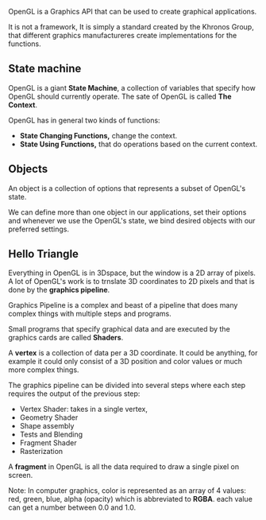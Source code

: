 OpenGL is a Graphics API that can be used to create graphical applications.

It is not a framework, It is simply a standard created by the Khronos Group, that different graphics manufactureres create implementations for the functions.

## State machine

OpenGL is a giant **State Machine**, a collection of variables that specify how OpenGL should currently operate. The sate of OpenGL is called **The Context**.

OpenGL has in general two kinds of functions:

* **State Changing Functions,** change the context.
* **State Using Functions,** that do operations based on the current context.


## Objects

An object is a collection of options that represents a subset of OpenGL's state.

We can define more than one object in our applications, set their options and whenever we use the OpenGL's state, we bind desired objects with our preferred settings. 

## Hello Triangle

Everything in OpenGL is in 3Dspace, but the window is a 2D array of pixels. A lot of OpenGL's work is to trnslate 3D coordinates to 2D pixels and that is done by the **graphics pipeline**.

Graphics Pipeline is a complex and beast of a pipeline that does many complex things with multiple steps and programs.

Small programs that specify graphical data and are executed by the graphics cards are called **Shaders**.

A **vertex** is a collection of data per a 3D coordinate. It could be anything, for example it could only consist of a 3D position and color values or much more complex things.

The graphics pipeline can be divided into several steps where each step requires the output of the previous step:

* Vertex Shader: takes in a single vertex, 
* Geometry Shader
* Shape assembly
* Tests and Blending
* Fragment Shader
* Rasterization


A **fragment** in OpenGL is all the data required to draw a single pixel on screen.


Note: In computer graphics, color is represented as an array of 4 values: red, green, blue, alpha (opacity) which is abbreviated to **RGBA**. each value can get a number between 0.0 and 1.0.


